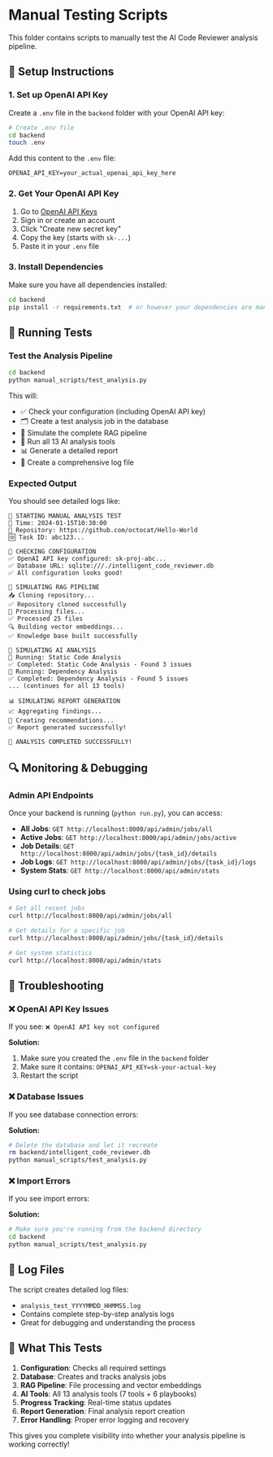 # Manual Testing Scripts

This folder contains scripts to manually test the AI Code Reviewer analysis pipeline.

## 🔧 Setup Instructions

### 1. Set up OpenAI API Key

Create a `.env` file in the `backend` folder with your OpenAI API key:

```bash
# Create .env file
cd backend
touch .env
```

Add this content to the `.env` file:

```env
OPENAI_API_KEY=your_actual_openai_api_key_here
```

### 2. Get Your OpenAI API Key

1. Go to [OpenAI API Keys](https://platform.openai.com/api-keys)
2. Sign in or create an account
3. Click "Create new secret key"
4. Copy the key (starts with `sk-...`)
5. Paste it in your `.env` file

### 3. Install Dependencies

Make sure you have all dependencies installed:

```bash
cd backend
pip install -r requirements.txt  # or however your dependencies are managed
```

## 🧪 Running Tests

### Test the Analysis Pipeline

```bash
cd backend
python manual_scripts/test_analysis.py
```

This will:

- ✅ Check your configuration (including OpenAI API key)
- 🗂️ Create a test analysis job in the database
- 🧠 Simulate the complete RAG pipeline
- 🤖 Run all 13 AI analysis tools
- 📊 Generate a detailed report
- 📝 Create a comprehensive log file

### Expected Output

You should see detailed logs like:

```
🚀 STARTING MANUAL ANALYSIS TEST
📅 Time: 2024-01-15T10:30:00
🔗 Repository: https://github.com/octocat/Hello-World
🆔 Task ID: abc123...

🔧 CHECKING CONFIGURATION
✅ OpenAI API key configured: sk-proj-abc...
✅ Database URL: sqlite:///./intelligent_code_reviewer.db
✅ All configuration looks good!

🧠 SIMULATING RAG PIPELINE
📥 Cloning repository...
✅ Repository cloned successfully
📁 Processing files...
✅ Processed 25 files
🔍 Building vector embeddings...
✅ Knowledge base built successfully

🤖 SIMULATING AI ANALYSIS
🔧 Running: Static Code Analysis
✅ Completed: Static Code Analysis - Found 3 issues
🔧 Running: Dependency Analysis
✅ Completed: Dependency Analysis - Found 5 issues
... (continues for all 13 tools)

📊 SIMULATING REPORT GENERATION
📈 Aggregating findings...
📝 Creating recommendations...
✅ Report generated successfully!

🎉 ANALYSIS COMPLETED SUCCESSFULLY!
```

## 🔍 Monitoring & Debugging

### Admin API Endpoints

Once your backend is running (`python run.py`), you can access:

- **All Jobs**: `GET http://localhost:8000/api/admin/jobs/all`
- **Active Jobs**: `GET http://localhost:8000/api/admin/jobs/active`
- **Job Details**: `GET http://localhost:8000/api/admin/jobs/{task_id}/details`
- **Job Logs**: `GET http://localhost:8000/api/admin/jobs/{task_id}/logs`
- **System Stats**: `GET http://localhost:8000/api/admin/stats`

### Using curl to check jobs

```bash
# Get all recent jobs
curl http://localhost:8000/api/admin/jobs/all

# Get details for a specific job
curl http://localhost:8000/api/admin/jobs/{task_id}/details

# Get system statistics
curl http://localhost:8000/api/admin/stats
```

## 🐛 Troubleshooting

### ❌ OpenAI API Key Issues

If you see: `❌ OpenAI API key not configured`

**Solution:**

1. Make sure you created the `.env` file in the `backend` folder
2. Make sure it contains: `OPENAI_API_KEY=sk-your-actual-key`
3. Restart the script

### ❌ Database Issues

If you see database connection errors:

**Solution:**

```bash
# Delete the database and let it recreate
rm backend/intelligent_code_reviewer.db
python manual_scripts/test_analysis.py
```

### ❌ Import Errors

If you see import errors:

**Solution:**

```bash
# Make sure you're running from the backend directory
cd backend
python manual_scripts/test_analysis.py
```

## 📁 Log Files

The script creates detailed log files:

- `analysis_test_YYYYMMDD_HHMMSS.log`
- Contains complete step-by-step analysis logs
- Great for debugging and understanding the process

## 🎯 What This Tests

1. **Configuration**: Checks all required settings
2. **Database**: Creates and tracks analysis jobs
3. **RAG Pipeline**: File processing and vector embeddings
4. **AI Tools**: All 13 analysis tools (7 tools + 6 playbooks)
5. **Progress Tracking**: Real-time status updates
6. **Report Generation**: Final analysis report creation
7. **Error Handling**: Proper error logging and recovery

This gives you complete visibility into whether your analysis pipeline is working correctly!
